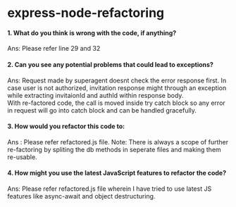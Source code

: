 # express-node-refactoring
#### 1. What do you think is wrong with the code, if anything?
Ans: Please refer line 29 and 32

#### 2. Can you see any potential problems that could lead to exceptions?
Ans: Request made by superagent doesnt check the error response first. In case user is not authorized, invitation response might through an exception while extracting
invitaionId and authId within response body.  
With re-factored code, the call is moved inside try catch block so any error in request will go into catch block and
can be handled gracefully. 

#### 3. How would you refactor this code to:
Ans : Please refer refactored.js file. 
Note: There is always a scope of further re-factoring by spliting the db methods in seperate files and making them re-usable. 


#### 4. How might you use the latest JavaScript features to refactor the code?
Ans: Please refer refactored.js file wherein I have tried to use latest JS features like async-await and object destructuring.  
